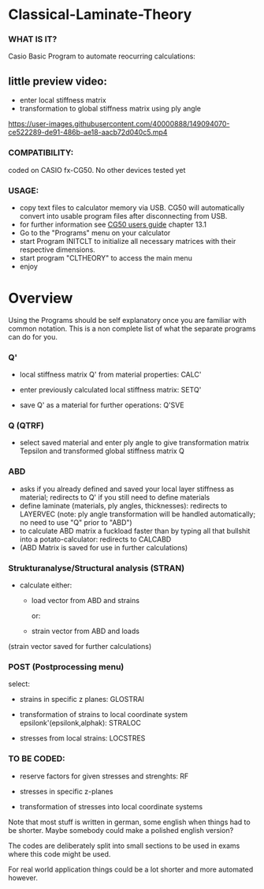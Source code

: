# Classical-Laminate-Theory

### WHAT IS IT?

Casio Basic Program to automate reocurring calculations:

## little preview video: 
* enter local stiffness matrix 
* transformation to global stiffness matrix using ply angle

https://user-images.githubusercontent.com/40000888/149094070-ce522289-de91-486b-ae18-aacb72d040c5.mp4

### COMPATIBILITY: 
coded on CASIO fx-CG50. No other devices tested yet

### USAGE:
* copy text files to calculator memory via USB. CG50 will automatically convert into usable program files after disconnecting from USB.
* for further information see [CG50 users guide](https://support.casio.com/en/manual/004/fx-CG50_Soft_v360_EN.pdf) chapter 13.1
* Go to the "Programs" menu on your calculator
* start Program INITCLT to initialize all necessary matrices with their respective dimensions.      
* start program "CLTHEORY" to access the main menu
* enjoy


# Overview

Using the Programs should be self explanatory once you are familiar with common notation.
This is a non complete list of what the separate programs can do for you.

### Q'
* local stiffness matrix Q' from material properties: CALC'

* enter previously calculated local stiffness matrix: SETQ'

* save Q' as a material for further operations: Q'SVE



### Q (QTRF)

* select saved material and enter ply angle to give transformation matrix Tepsilon and transformed global stiffness matrix Q


### ABD

* asks if you already defined and saved your local layer stiffness as material; redirects to Q' if you still need to define materials
* define laminate (materials, ply angles, thicknesses): redirects to LAYERVEC
        (note: ply angle transformation will be handled automatically; no need to use "Q" prior to "ABD")
* to calculate ABD matrix a fuckload faster than by typing all that bullshit into a potato-calculator: redirects to CALCABD
* (ABD Matrix is saved for use in further calculations)


### Strukturanalyse/Structural analysis (STRAN)

* calculate either:

   * load vector from ABD and strains
  
     or:
 
    * strain vector from ABD and loads
  
(strain vector saved for further calculations)


### POST (Postprocessing menu)

   select:
   
   * strains in specific z planes: GLOSTRAI
   
   * transformation of strains to local coordinate system epsilonk'(epsilonk,alphak): STRALOC
   
   * stresses from local strains: LOCSTRES

### TO BE CODED:
   
   * reserve factors for given stresses and strenghts: RF
   
   * stresses in specific z-planes
   
   * transformation of stresses into local coordinate systems


Note that most stuff is written in german, some english when things had to be shorter. Maybe somebody could make a polished english version?

The codes are deliberately split into small sections to be used in exams where this code might be used.

For real world application things could be a lot shorter and more automated however.
